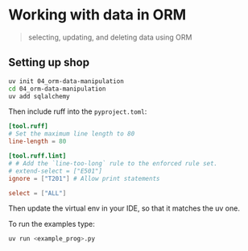 # Working with data in ORM
> selecting, updating, and deleting data using ORM

## Setting up shop

```bash
uv init 04_orm-data-manipulation
cd 04_orm-data-manipulation
uv add sqlalchemy
```

Then include ruff into the `pyproject.toml`:

```toml
[tool.ruff]
# Set the maximum line length to 80
line-length = 80

[tool.ruff.lint]
# # Add the `line-too-long` rule to the enforced rule set.
# extend-select = ["E501"]
ignore = ["T201"] # Allow print statements

select = ["ALL"]
```

Then update the virtual env in your IDE, so that it matches the uv one.

To run the examples type:

```python
uv run <example_prog>.py
```